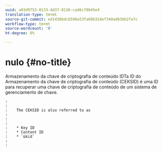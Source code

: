 ```yaml
---
uuid: a03d9753-0133-4d37-8136-cad6c78645e4
translation-type: tm+mt
source-git-commit: ed1430bdcb590a53fa69b324ef340ad636b2fa7c
workflow-type: tm+mt
source-wordcount: '0'
ht-degree: 0%

---
```



# nulo {#no-title}

Armazenamento da chave de criptografia de conteúdo IDTa ID do Armazenamento da chave de criptografia de conteúdo (CEKSID) é uma ID para recuperar uma chave de criptografia de conteúdo de um sistema de gerenciamento de chave.

```
:    
:    
:    The CEKSID is also referred to as
:    
:    
:    
:    * Key ID
:    * Content ID
:    * `&kid`
:    
:    
```

